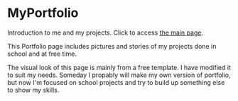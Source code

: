 # MyPortfolio
 Introduction to me and my projects. Click to access [the main page](https://eevaarhipoff.github.io/MyPortfolio/).

 This Portfolio page includes pictures and stories of my projects done in school and at free time.

 The visual look of this page is mainly from a free template. I have modified it to suit my needs. Someday I propably will make my own version of portfolio, but now I'm focused on school projects and try to build up something else to show my skills. 
